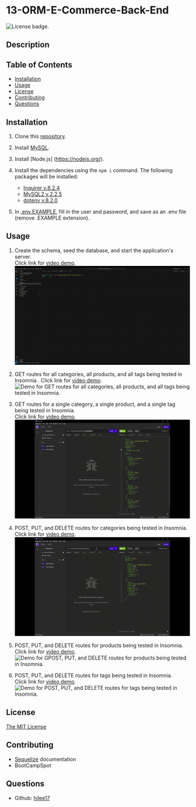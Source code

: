 # 13-ORM-E-Commerce-Back-End
![License badge.](https://img.shields.io/badge/License-MIT-yellow.svg) 

## Description


## Table of Contents
- [Installation](#installation)
- [Usage](#usage)
- [License](#license)
- [Contributing](#contributing)
- [Questions](#questions)


## Installation
1. Clone this [repository](https://github.com/hjlee17/13-ORM-e-commerce-back-end.git).

2. Install [MySQL](https://www.mysql.com/downloads/).
3. Install [Node.js] (https://nodejs.org/).
4. Install the dependencies using the ```npm i``` command. The following packages will be installed:
   - [Inquirer v.8.2.4](https://www.npmjs.com/package/inquirer/v/8.2.4)
   - [MySQL2 v.2.2.5](https://www.npmjs.com/package/mysql2/v/2.2.5)
   - [dotenv v.8.2.0](https://www.npmjs.com/package/dotenv/v/8.2.0)

5. In [.env.EXAMPLE](.env.EXAMPLE), fill in the user and password, and save as an .env file (remove .EXAMPLE extension).


## Usage
1. Create the schema, seed the database, and start the application's server.  
Click link for [video demo](https://drive.google.com/file/d/1GCzVHfIIurNg7EeRDtKlOAQVCOfbb05J/view?usp=sharing).  
![Demo to create the schema, seed the database, and start the application's server.](assets/13-step-1.gif)  

2. GET routes for all categories, all products, and all tags being tested in Insomnia .
Click link for [video demo](https://drive.google.com/file/d/1CZCkpjp5XqSN9Al24v1If8Wmz7SGn46v/view?usp=sharing).  
![Demo for GET routes for all categories, all products, and all tags being tested in Insomnia.](assets/13-step-2.gif) 

3. GET routes for a single category, a single product, and a single tag being tested in Insomnia.  
Click link for [video demo](https://drive.google.com/file/d/1Kgpi7E9e5x_Z8ywoOqHQSsbO4cVEFTsD/view?usp=sharing).  
![Demo for GET routes for a single category, a single product, and a single tag being tested in Insomnia.](assets/13-step-3.gif) 

4. POST, PUT, and DELETE routes for categories being tested in Insomnia.  
Click link for [video demo](https://drive.google.com/file/d/1kpPDR5D72MORzcvx29l9RhLEeDHDQImv/view?usp=sharing).  
![Demo for POST, PUT, and DELETE routes for categories being tested in Insomnia.](assets/13-step-4.gif) 

5. POST, PUT, and DELETE routes for products being tested in Insomnia.  
Click link for [video demo](https://drive.google.com/file/d/1ajnx0RlDW7yS6Lbo0zrKj2swhv523FCX/view?usp=sharing).  
![Demo for GPOST, PUT, and DELETE routes for products being tested in Insomnia.](assets/13-step-5.gif) 

6. POST, PUT, and DELETE routes for tags being tested in Insomnia.  
Click link for [video demo](https://drive.google.com/file/d/1w1aaJKno6fEB2uDMothIFvzzLZyctBhD/view?usp=sharing).  
![Demo for POST, PUT, and DELETE routes for tags being tested in Insomnia.](assets/13-step-6.gif) 


## License
[The MIT License](https://opensource.org/licenses/MIT/)

## Contributing
- [Sequelize](https://sequelize.org/docs/v6/) documentation
- BootCampSpot


## Questions
- Github: [hjlee17](https://github.com/hjlee17)
